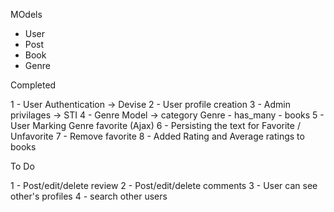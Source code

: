 MOdels
- User
- Post
- Book
- Genre

Completed

1 - User Authentication -> Devise
2 - User profile creation
3 - Admin privilages  -> STI
4 - Genre Model -> category
    Genre - has_many - books
5 - User Marking Genre favorite (Ajax)
6 - Persisting the text for Favorite / Unfavorite
7 - Remove favorite 
8 - Added Rating and Average ratings to books

To Do    

1 - Post/edit/delete review
2 - Post/edit/delete comments
3 - User can see other's profiles
4 - search other users

